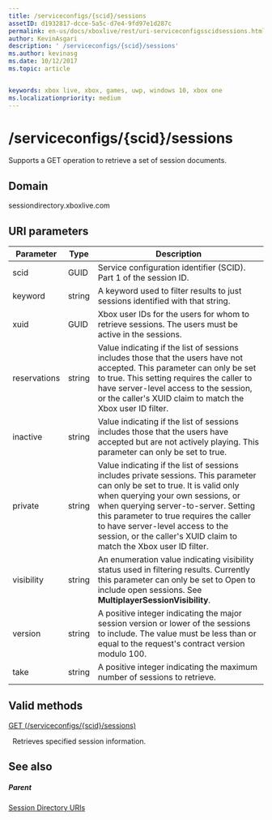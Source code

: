 ```yaml
---
title: /serviceconfigs/{scid}/sessions
assetID: d1932817-dcce-5a5c-d7e4-9fd97e1d287c
permalink: en-us/docs/xboxlive/rest/uri-serviceconfigsscidsessions.html
author: KevinAsgari
description: ' /serviceconfigs/{scid}/sessions'
ms.author: kevinasg
ms.date: 10/12/2017
ms.topic: article


keywords: xbox live, xbox, games, uwp, windows 10, xbox one
ms.localizationpriority: medium
---
```



# /serviceconfigs/{scid}/sessions
Supports a GET operation to retrieve a set of session documents. 
<a id="ID4EO"></a>

 
## Domain
sessiondirectory.xboxlive.com  
<a id="ID4ET"></a>

 
## URI parameters
 
| Parameter| Type| Description| 
| --- | --- | --- | 
| scid| GUID| Service configuration identifier (SCID). Part 1 of the session ID.| 
| keyword| string| A keyword used to filter results to just sessions identified with that string.| 
| xuid| GUID| Xbox user IDs for the users for whom to retrieve sessions. The users must be active in the sessions.| 
| reservations| string| Value indicating if the list of sessions includes those that the users have not accepted. This parameter can only be set to true. This setting requires the caller to have server-level access to the session, or the caller's XUID claim to match the Xbox user ID filter. | 
| inactive| string| Value indicating if the list of sessions includes those that the users have accepted but are not actively playing. This parameter can only be set to true.| 
| private| string| Value indicating if the list of sessions includes private sessions. This parameter can only be set to true. It is valid only when querying your own sessions, or when querying server-to-server. Setting this parameter to true requires the caller to have server-level access to the session, or the caller's XUID claim to match the Xbox user ID filter. | 
| visibility| string| An enumeration value indicating visibility status used in filtering results. Currently this parameter can only be set to Open to include open sessions. See <b>MultiplayerSessionVisibility</b>.| 
| version| string| A positive integer indicating the major session version or lower of the sessions to include. The value must be less than or equal to the request's contract version modulo 100.| 
| take| string| A positive integer indicating the maximum number of sessions to retrieve.| 
  
<a id="ID4E1D"></a>

 
## Valid methods

[GET (/serviceconfigs/{scid}/sessions)](uri-serviceconfigsscidsessionsget.md)

&nbsp;&nbsp;Retrieves specified session information.
 
<a id="ID4EEE"></a>

 
## See also
 
<a id="ID4EGE"></a>

 
##### Parent 

[Session Directory URIs](atoc-reference-sessiondirectory.md)

   